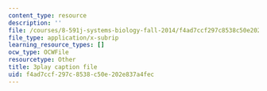```yaml
---
content_type: resource
description: ''
file: /courses/8-591j-systems-biology-fall-2014/f4ad7ccf297c8538c50e202e837a4fec_dP4NQIpUH6w.srt
file_type: application/x-subrip
learning_resource_types: []
ocw_type: OCWFile
resourcetype: Other
title: 3play caption file
uid: f4ad7ccf-297c-8538-c50e-202e837a4fec
---
```

